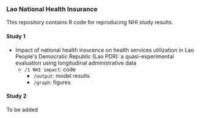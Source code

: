 ### Lao National Health Insurance

This repository contains R code for reproducing NHI study results.

#### Study 1
* Impact of national health insurance on health services utilization in Lao People's Democratic Republic (Lao PDR): a quasi-experimental evaluation using longitudinal administrative data 
    * `/1 NHI impact`: code  
        * `/output`: model results  
        * `/graph`: figures

#### Study 2
To be added
